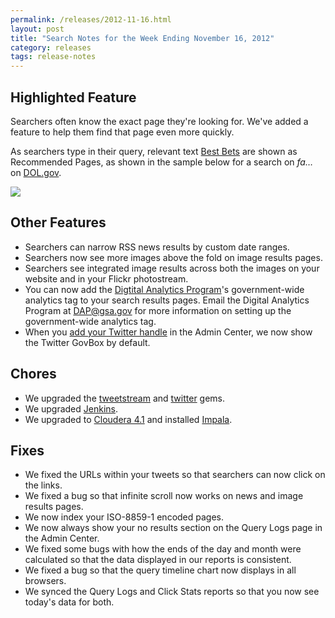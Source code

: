 ```yaml
---
permalink: /releases/2012-11-16.html
layout: post
title: "Search Notes for the Week Ending November 16, 2012"
category: releases
tags: release-notes
---
```

<h2>Highlighted Feature</h2>
<p>Searchers often know the exact page they're looking for. We've added a feature to help them find that page even more quickly. </p>
<p>As searchers type in their query, relevant text <a href="/sites/manual/best-bets-text.html">Best Bets</a> are shown as Recommended Pages, as shown in the sample below for a search on <em>fa&#8230;</em> on <a href="http://search.usa.gov/search?query=jobs&amp;affiliate=u.s.departmentoflabor">DOL.gov</a>.</p>
<p><img src="https://9fddeb862c037f6d2190-f1564c64756a8cfee25b6b19953b1d23.ssl.cf2.rackcdn.com/tumblr_mdljlrljT71qid15q.png"/></p>
<h2>Other Features</h2>
<ul><li>Searchers can narrow RSS news results by custom date ranges.</li>
<li>Searchers now see more images above the fold on image results pages.</li>
<li>Searchers see integrated image results across both the images on your website and in your Flickr photostream.</li>
<li>You can now add the <a href="http://www.howto.gov/web-content/digital-metrics/digital-analytics-program">Digtital Analytics Program</a>'s government-wide analytics tag to your search results pages. Email the Digital Analytics Program at <a href="mailto:DAP@gsa.gov">DAP@gsa.gov</a> for more information on setting up the government-wide analytics tag.</li>
<li>When you <a href="/sites/manual/twitter.html">add your Twitter handle</a> in the Admin Center, we now show the Twitter GovBox by default.</li>
</ul><h2>Chores</h2>
<ul><li>We upgraded the <a href="https://rubygems.org/gems/tweetstream">tweetstream</a> and <a href="https://rubygems.org/gems/twitter">twitter</a> gems.</li>
<li>We upgraded <a href="http://jenkins-ci.org/">Jenkins</a>.</li>
<li>We upgraded to <a href="http://blog.cloudera.com/blog/2012/10/cdh4-1-now-released/">Cloudera 4.1</a> and installed <a href="https://ccp.cloudera.com/display/IMPALA10BETADOC/Cloudera+Impala+1.0+Beta+Documentation">Impala</a>.</li>
</ul><h2>Fixes</h2>
<ul><li>We fixed the URLs within your tweets so that searchers can now click on the links.</li>
<li>We fixed a bug so that infinite scroll now works on news and image results pages.</li>
<li>We now index your <span>ISO-8859-1 encoded pages.</span></li>
<li>We now always show your no results section on the Query Logs page in the Admin Center.</li>
<li><span>We fixed some bugs with how the ends of the day and month were calculated so that the data displayed in our reports is consistent.</span></li>
<li>We fixed a bug so that the query timeline chart now displays in all browsers.</li>
<li>We synced the Query Logs and Click Stats reports so that you now see today's data for both.</li>
</ul>
